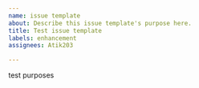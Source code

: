 ```yaml
---
name: issue template
about: Describe this issue template's purpose here.
title: Test issue template
labels: enhancement
assignees: Atik203

---
```


test purposes
